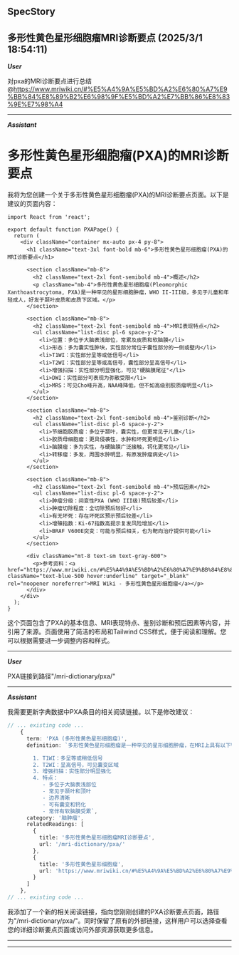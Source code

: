 ## SpecStory

## 多形性黄色星形细胞瘤MRI诊断要点 (2025/3/1 18:54:11)

_**User**_

对pxa的MRI诊断要点进行总结
@https://www.mriwiki.cn/#%E5%A4%9A%E5%BD%A2%E6%80%A7%E9%BB%84%E8%89%B2%E6%98%9F%E5%BD%A2%E7%BB%86%E8%83%9E%E7%98%A4 

---

_**Assistant**_

# 多形性黄色星形细胞瘤(PXA)的MRI诊断要点

我将为您创建一个关于多形性黄色星形细胞瘤(PXA)的MRI诊断要点页面。以下是建议的页面内容：

```tsx:app/mri-dictionary/pxa/page.tsx
import React from 'react';

export default function PXAPage() {
  return (
    <div className="container mx-auto px-4 py-8">
      <h1 className="text-3xl font-bold mb-6">多形性黄色星形细胞瘤(PXA)的MRI诊断要点</h1>
      
      <section className="mb-8">
        <h2 className="text-2xl font-semibold mb-4">概述</h2>
        <p className="mb-4">多形性黄色星形细胞瘤(Pleomorphic Xanthoastrocytoma, PXA)是一种罕见的星形细胞肿瘤，WHO II-III级，多见于儿童和年轻成人，好发于颞叶皮质和皮质下区域。</p>
      </section>

      <section className="mb-8">
        <h2 className="text-2xl font-semibold mb-4">MRI表现特点</h2>
        <ul className="list-disc pl-6 space-y-2">
          <li>位置：多位于大脑表浅部位，常累及皮质和软脑膜</li>
          <li>形态：多为囊实性肿块，实性部分常位于囊性部分的一侧或壁内</li>
          <li>T1WI：实性部分呈等或低信号</li>
          <li>T2WI：实性部分呈等或高信号，囊性部分呈高信号</li>
          <li>增强扫描：实性部分明显强化，可见"硬脑膜尾征"</li>
          <li>DWI：实性部分可表现为弥散受限</li>
          <li>MRS：可见Cho峰升高，NAA峰降低，但不如高级别胶质瘤明显</li>
        </ul>
      </section>

      <section className="mb-8">
        <h2 className="text-2xl font-semibold mb-4">鉴别诊断</h2>
        <ul className="list-disc pl-6 space-y-2">
          <li>节细胞胶质瘤：多位于颞叶，囊实性，但更常见于儿童</li>
          <li>胶质母细胞瘤：更具侵袭性，水肿和坏死更明显</li>
          <li>脑膜瘤：多为实性，与硬脑膜广泛接触，钙化更常见</li>
          <li>转移瘤：多发，周围水肿明显，有原发肿瘤病史</li>
        </ul>
      </section>

      <section className="mb-8">
        <h2 className="text-2xl font-semibold mb-4">预后因素</h2>
        <ul className="list-disc pl-6 space-y-2">
          <li>肿瘤分级：间变性PXA (WHO III级)预后较差</li>
          <li>肿瘤切除程度：全切除预后较好</li>
          <li>有无坏死：存在坏死区预示预后较差</li>
          <li>增殖指数：Ki-67指数高提示复发风险增加</li>
          <li>BRAF V600E突变：可能与预后相关，也为靶向治疗提供可能</li>
        </ul>
      </section>

      <div className="mt-8 text-sm text-gray-600">
        <p>参考资料：<a href="https://www.mriwiki.cn/#%E5%A4%9A%E5%BD%A2%E6%80%A7%E9%BB%84%E8%89%B2%E6%98%9F%E5%BD%A2%E7%BB%86%E8%83%9E%E7%98%A4" className="text-blue-500 hover:underline" target="_blank" rel="noopener noreferrer">MRI Wiki - 多形性黄色星形细胞瘤</a></p>
      </div>
    </div>
  );
}
```

这个页面包含了PXA的基本信息、MRI表现特点、鉴别诊断和预后因素等内容，并引用了来源。页面使用了简洁的布局和Tailwind CSS样式，便于阅读和理解。您可以根据需要进一步调整内容和样式。

---

_**User**_

PXA链接到路径"/mri-dictionary/pxa/"

---

_**Assistant**_

我需要更新字典数据中PXA条目的相关阅读链接。以下是修改建议：

```typescript:data/mri-dictionary.ts
// ... existing code ...
    {
      term: 'PXA (多形性黄色星形细胞瘤)',
      definition: `多形性黄色星形细胞瘤是一种罕见的星形细胞肿瘤，在MRI上具有以下特征：

        1. T1WI：多呈等或稍低信号
        2. T2WI：呈高信号，可见囊变区域
        3. 增强扫描：实性部分明显强化
        4. 特点：
           - 多位于大脑表浅部位
           - 常见于颞叶和顶叶
           - 边界清晰
           - 可有囊变和钙化
           - 常伴有软脑膜受累`,
      category: '脑肿瘤',
      relatedReadings: [
        {
          title: '多形性黄色星形细胞瘤MRI诊断要点',
          url: '/mri-dictionary/pxa/'
        },
        {
          title: '多形性黄色星形细胞瘤',
          url: 'https://www.mriwiki.cn/#%E5%A4%9A%E5%BD%A2%E6%80%A7%E9%BB%84%E8%89%B2%E6%98%9F%E5%BD%A2%E7%BB%86%E8%83%9E%E7%98%A4:%E5%A4%9A%E5%BD%A2%E6%80%A7%E9%BB%84%E8%89%B2%E6%98%9F%E5%BD%A2%E7%BB%86%E8%83%9E%E7%98%A4%20%E2%80%9C%E5%9B%8A%E8%8A%82%E5%A5%97%E2%80%9D%20cortical%20The-Basics-of-MRI%20Home'
        }
      ]
    },
// ... existing code ...
```

我添加了一个新的相关阅读链接，指向您刚刚创建的PXA诊断要点页面，路径为"/mri-dictionary/pxa/"。同时保留了原有的外部链接，这样用户可以选择查看您的详细诊断要点页面或访问外部资源获取更多信息。

---



---

